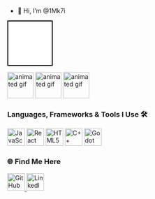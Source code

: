 - 👋 Hi, I’m @1Mk7i

<div style="width: 100px; height: 100px; background-color: white; border: 2px solid black"></div>
<p align="left">
    <img src="https://media.giphy.com/media/3oEjI6SIIHBdRxXI40/giphy.gif" alt="animated gif" width="60" height="60"/>
    <img src="https://media.giphy.com/media/26tn33aiTi1jkl6H6/giphy.gif" alt="animated gif" width="60" height="60"/>
    <img src="https://media.giphy.com/media/3o7aDczn2yfC0w9T5W/giphy.gif" alt="animated gif" width="60" height="60"/>
</p>

<h3>Languages, Frameworks & Tools I Use 🛠</h3>
<p align="left">
    <img src="https://cdn.jsdelivr.net/gh/devicons/devicon/icons/javascript/javascript-original.svg" alt="JavaScript" width="40" height="40"/>
    <img src="https://cdn.jsdelivr.net/gh/devicons/devicon/icons/react/react-original.svg" alt="React" width="40" height="40"/>
    <img src="https://cdn.jsdelivr.net/gh/devicons/devicon/icons/html5/html5-original.svg" alt="HTML5" width="40" height="40"/>
    <img src="https://cdn.jsdelivr.net/gh/devicons/devicon@latest/icons/cplusplus/cplusplus-original.svg" alt="C++" width="40" height="40"/>
    <img src="https://cdn.jsdelivr.net/gh/devicons/devicon@latest/icons/godot/godot-original.svg" alt="Godot" width="40" height="40"/>
</p>

<h3>🌐 Find Me Here</h3>
<p align="left">
    <a href="https://github.com/1Mk7i" target="_blank">
        <img src="https://cdn.jsdelivr.net/gh/devicons/devicon/icons/github/github-original.svg" alt="GitHub" width="40" height="40"/>
    </a>
    <a href="https://www.linkedin.com/in/igor-evlahovich-b25923337/" target="_blank">
        <img src="https://cdn.jsdelivr.net/gh/devicons/devicon/icons/linkedin/linkedin-original.svg" alt="LinkedIn" width="40" height="40"/>
    </a>
</p>
